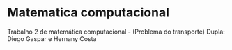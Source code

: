 # Matematica computacional
Trabalho 2 de matemática computacional - (Problema do transporte)
Dupla: Diego Gaspar e Hernany Costa

